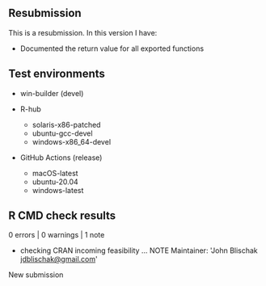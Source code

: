 ## Resubmission

This is a resubmission. In this version I have:

* Documented the return value for all exported functions

## Test environments

* win-builder (devel)

* R-hub
    * solaris-x86-patched
    * ubuntu-gcc-devel
    * windows-x86_64-devel

* GitHub Actions (release)
    * macOS-latest
    * ubuntu-20.04
    * windows-latest

## R CMD check results

0 errors | 0 warnings | 1 note

* checking CRAN incoming feasibility ... NOTE
Maintainer: 'John Blischak <jdblischak@gmail.com>'

New submission
